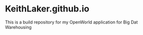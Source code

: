 # KeithLaker.github.io
This is a build repository for my OpenWorld application for Big Dat Warehousing
